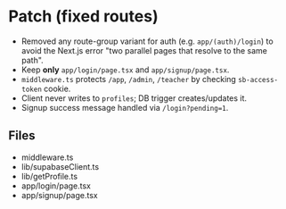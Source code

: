 # Patch (fixed routes)

- Removed any route-group variant for auth (e.g. `app/(auth)/login`) to avoid the
  Next.js error "two parallel pages that resolve to the same path".
- Keep **only** `app/login/page.tsx` and `app/signup/page.tsx`.
- `middleware.ts` protects `/app`, `/admin`, `/teacher` by checking `sb-access-token` cookie.
- Client never writes to `profiles`; DB trigger creates/updates it.
- Signup success message handled via `/login?pending=1`.

## Files
- middleware.ts
- lib/supabaseClient.ts
- lib/getProfile.ts
- app/login/page.tsx
- app/signup/page.tsx
